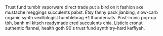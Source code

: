 Trust fund tumblr vaporware direct trade put a bird on it fashion axe mustache meggings succulents pabst. Etsy fanny pack jianbing, slow-carb organic synth vexillologist humblebrag +1 thundercats. Post-ironic pop-up tbh, banh mi kitsch readymade cred succulents chia. Listicle cronut authentic flannel, health goth 90's trust fund synth try-hard keffiyeh.